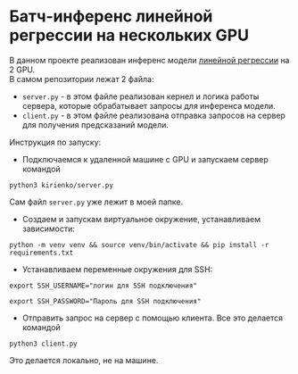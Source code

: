 # Батч-инференс линейной регрессии на нескольких GPU  

В данном проекте реализован инференс модели [линейной регрессии](https://neerc.ifmo.ru/wiki/index.php?title=%D0%9B%D0%B8%D0%BD%D0%B5%D0%B9%D0%BD%D0%B0%D1%8F_%D1%80%D0%B5%D0%B3%D1%80%D0%B5%D1%81%D1%81%D0%B8%D1%8F) на 2 GPU.  
В самом репозитории лежат 2 файла:
+ `server.py` - в этом файле реализован кернел и логика работы сервера, которые обрабатывает запросы для инференса модели.
+ `client.py` - в этом файле реализована отправка запросов на сервер для получения предсказаний модели.  

Инструкция по запуску:  
+ Подключаемся к удаленной машине с GPU и запускаем сервер командой
```
python3 kirienko/server.py
```
Сам файл `server.py` уже лежит в моей папке.

+ Создаем и запускам виртуальное окружение, устанавливаем зависимости:
```
python -m venv venv && source venv/bin/activate && pip install -r requirements.txt
```

+ Устанавливаем переменные окружения для SSH:
```
export SSH_USERNAME="логин для SSH подключения"
```
```
export SSH_PASSWORD="Пароль для SSH подключения"
```

+ Отправить запрос на сервер с помощью клиента. Все это делается командой
```
python3 client.py
```
Это делается локально, не на машине.


